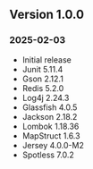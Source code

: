 ## Version 1.0.0
### 2025-02-03
- Initial release
- Junit 5.11.4
- Gson 2.12.1
- Redis 5.2.0
- Log4j 2.24.3
- Glassfish 4.0.5
- Jackson 2.18.2
- Lombok 1.18.36
- MapStruct 1.6.3
- Jersey 4.0.0-M2
- Spotless 7.0.2